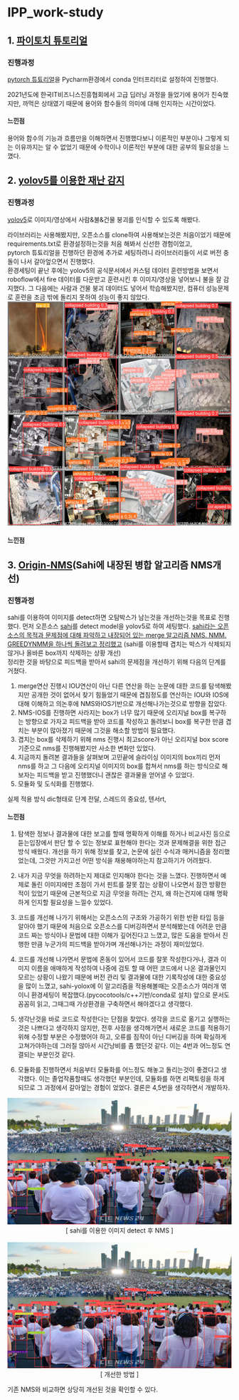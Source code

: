 # IPP_work-study

## 1. [파이토치 튜토리얼](https://github.com/KangHongJun/IPP_Xiilab/tree/main/pytorch)

### 진행과정
 [pytorch 튜툐리얼](https://tutorials.pytorch.kr/beginner/basics/quickstart_tutorial.html)을 Pycharm환경에서 conda 인터프리터로 설정하여 진행했다. 

2021년도에 한국IT비즈니스진흥협회에서 고급 딥러닝 과정을 들었기에 용어가 친숙했지만, 까먹은 상태였기 때문에 용어와 함수들의 의미에 대해 인지하는 시간이었다.

#### 느낀점
 용어와 함수의 기능과 흐름만을 이해하면서 진행했다보니 이론적인 부분이나 그렇게 되는 이유까지는 알 수 없었기 때문에 수학이나 이론적인 부분에 대한 공부의 필요성을 느꼈다.


## 2. [yolov5를 이용한 재난 감지](https://github.com/KangHongJun/IPP_Xiilab/tree/main/collapse_data_train)

### 진행과정
[yolov5](https://github.com/ultralytics/yolov5)로 이미지/영상에서 사람&불&건물 붕괴를 인식할 수 있도록 해봤다.

 라이브러리는 사용해봤지만, 오픈소스를 clone하여 사용해보는것은 처음이었기 때문에 requirements.txt로 환경설정하는것을 처음 해봐서 신선한 경험이었고,<br>
pytorch 튜툐리얼을 진행하던 환경에 추가로 세팅하려니 라이브러리들이 서로 버전 충돌이 나서 갈아엎으면서 진행했다.<br>
 환경세팅이 끝난 후에는 yolov5의 공식문서에서 커스텀 데이터 훈련방법을 보면서 roboflow에서 fire 데이터를 다운받고 훈련시킨 후 이미지/영상을 넣어보니 불을 잘 감지했다.
그 다음에는 사람과 건물 붕괴 데이터도 넣어서 학습해봤지만, 컴퓨터 성능문제로 훈련을 조금 밖에 돌리지 못하여 성능이 좋지 않았다.
<img src="https://github.com/KangHongJun/IPP_Xiilab/blob/main/collapse_data_train/val_batch0_pred.jpg">

#### 느낀점


## 3. [Origin-NMS](https://github.com/KangHongJun/Origin-NMS)(Sahi에 내장된 병합 알고리즘 NMS개선)

### 진행과정
sahi를 이용하여 이미지를 detect하면 오탐박스가 남는것을 개선하는것을 목표로 진행했다.
 먼저 오픈소스 [sahi](https://github.com/obss/sahi)를 detect model을 yolov5로 하여 세팅했다.
 [sahi라는 오픈소스의 목적과 문제점에 대해 파악하고 내장되어 있는 merge 알고리즘 NMS. NMM. GREEDYNMM을 하나씩 돌려보고 정리했고](https://github.com/KangHongJun/IPP_Xiilab/tree/main/sahi_improve/search) (sahi를 이용할때 겹치는 박스가 삭제되지 않거나 올바른 box까지 삭제하는 상황 개선)<br>
정리한 것을 바탕으로 피드백을 받아서 sahi의 문제점을 개선하기 위해 다음의 단계를 거쳤다.<br>
1. merge연산 진행시 IOU연산이 아닌 다른 연산을 하는 눈문에 대한 코드를 탐색해봤지만 공개한 것이 없어서 찾기 힘들었기 때문에 겹침정도를 연산하는 IOU와 IOS에 대해 이해하고 의논후에 NMS와IOS기반으로 개선해나가는것으로 방향을 잡았다.<br>
2. NMS-IOS를 진행하면 사라지는 box가 너무 많기 때문에 오리지널 box를 복구하는 방향으로 가자고 피드백을 받아 코드를 작성하고 돌려보니 box를 복구한 만큼 겹치는 부분이 많아졌기 때문에 그것을 해소할 방법이 필요했다. <br>
3. 겹치는 box를 삭제하기 위해 nms 진행시 최고score가 아닌 오리지널 box score기준으로 nms를 진행해봤지만 사소한 변화만 있었다.
4. 지금까지 돌려본 결과들을 살펴보며 고민끝에 슬라이싱 이미지의 box끼리 먼저 nms를 하고 그 다음에 오리지널 이미지의 box를 합쳐서 nms를 하는 방식으로 해보자는 피드백을 받고 진행했더니 괜찮은 결과물을 얻어낼 수 있었다.
5. 모듈화 및 도식화를 진행했다.

실제 적용 방식 dic형태로 단계 전달, 스레드의 중요성, 텐서rt, 

#### 느낀점
1. 탐색한 정보나 결과물에 대한 보고를 할때 명확하게 이해를 하거나 비교사진 등으로 듣는입장에서 판단 할 수 있는 정보로 표현해야 한다는 것과 문제해결을 위한 접근 방식 배웠다. 개선을 하기 위해 정보를 찾고, 논문에 실린 수식과 매커니즘을 정리했었는데, 그것만 가지고선 어떤 방식을 채용해야하는지 참고하기가 어려웠다.

2. 내가 지금 무엇을 하려하는지 제대로 인지해야 한다는 것을 느꼈다. 진행하면서 예제로 돌린 이미지에만 초점이 가서 핀트를 잘못 잡는 상황이 나오면서 잠깐 방황한 적이 있었기 때문에 근본적으로 지금 무엇을 하려는 건지, 왜 하는건지에 대해 명확하게 인지할 필요성을 느낄수 있었다. 

3. 코드를 개선해 나가기 위해서는 오픈소스의 구조와 가공하기 위한 반환 타입 등을 알아야 했기 때문에 처음으로 오픈소스를 디버깅하면서 분석해봤는데 어려운 만큼 코드 짜는 방식이나 문법에 대한 이해가 깊어진다고 느꼈고, 많은 도움을 받아서 진행한 만큼 누군가의 피드백을 받아가며 개선해나가는 과정이 재미있었다.

4. 코드를 개선해 나가면서 문법에 혼동이 있어서 코드를 잘못 작성한다거나, 결과 이미지 이름을 애매하게 작성하여 나중에 검토 할 때 어떤 코드에서 나온 결과물인지 모르는 상황이 나왔기 때문에 버전 관리 및 결과물에 대한 기록작성에 대한 중요성을 많이 느꼈고, sahi-yolox에 이 알고리즘을 적용해볼때는 오픈소스가 여러개 엮이니 환경세팅이 복잡했다.(pycocotools/c++기반/conda로 설치) 앞으로 문서도 꼼꼼히 읽고, 그때그때 가상환경을 구축하면서 해야겠다고 생각했다.
 
5. 생각난것을 바로 코드로 작성한다는 단점을 찾았다. 생각을 코드로 옮기고 실행하는 것은 나쁘다고 생각하지 않지만, 전후 사정을 생각해가면서 새로운 코드를 적용하기 위해 수정할 부분은 수정했어야 하고, 오류를 짐작이 아닌 디버깅을 하며 확실하게 고쳐가야하는데 그러질 않아서 시간낭비를 좀 했던것 같다. 이는 4번과 어느정도 연결되는 부분인것 같다.

6. 모듈화를 진행하면서 처음부터 모듈화를 어느정도 해놓고 돌리는것이 좋겠다고 생각했다. 이는 졸업작품할때도 생각했던 부분인데, 모듈화를 하면 리팩토링을 하게 되므로 그 과정에서 갈아엎는 경험이 었었다. 결론은 4,5번을 생각하면서 개발하자.

 
 <p float="left">
    <div align = "center">
       <img src="https://github.com/KangHongJun/Origin-NMS/blob/main/Images/NMS_yolov5m.png"><br>
     [ sahi를 이용한 이미지 detect 후 NMS ]<br><br>
       <img src="https://github.com/KangHongJun/Origin-NMS/blob/main/Images/Origin_NMS_yolov5m.png"><br>
     [ 개선한 방법 ]
    </div>
  </p>
  기존 NMS와 비교하면 상당히 개선된 것을 확인할 수 있다.


